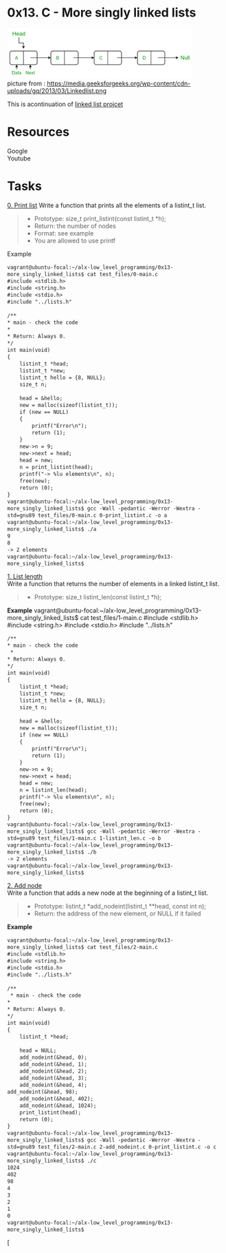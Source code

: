 # **0x13. C - More singly linked lists**

![image](./linked_list.png)<br>
picture from : https://media.geeksforgeeks.org/wp-content/cdn-uploads/gq/2013/03/Linkedlist.png

This is acontinuation of [linked list projcet](../0x12-singly_linked_lists)
 

# Resources<br>
Google<br>
Youtube<br>

# **Tasks**<br>
[0. Print list](./0-print_listint.c)
Write a function that prints all the elements of a listint_t list.<br>
> * Prototype: size_t print_listint(const listint_t *h);
> * Return: the number of nodes
> * Format: see example
> * You are allowed to use printf

Example

	vagrant@ubuntu-focal:~/alx-low_level_programming/0x13-more_singly_linked_lists$ cat test_files/0-main.c
	#include <stdlib.h>
	#include <string.h>
	#include <stdio.h>
	#include "../lists.h"
	
	/**
 	* main - check the code
 	*
 	* Return: Always 0.
 	*/
	int main(void)
	{
    	listint_t *head;
    	listint_t *new;
    	listint_t hello = {8, NULL};
    	size_t n;
	
    	head = &hello;
    	new = malloc(sizeof(listint_t));
    	if (new == NULL)
    	{
        	printf("Error\n");
        	return (1);
    	}
    	new->n = 9;
    	new->next = head;
    	head = new;
    	n = print_listint(head);
    	printf("-> %lu elements\n", n);
    	free(new);
    	return (0);
	}
	vagrant@ubuntu-focal:~/alx-low_level_programming/0x13-more_singly_linked_lists$ gcc -Wall -pedantic -Werror -Wextra -std=gnu89 test_files/0-main.c 0-print_listint.c -o a
	vagrant@ubuntu-focal:~/alx-low_level_programming/0x13-more_singly_linked_lists$ ./a
	9
	8
	-> 2 elements
	vagrant@ubuntu-focal:~/alx-low_level_programming/0x13-more_singly_linked_lists$

[1. List length](./1-listint_len.c)<br>
Write a function that returns the number of elements in a linked listint_t list.<br>
> * Prototype: size_t listint_len(const listint_t *h);


**Example**
	vagrant@ubuntu-focal:~/alx-low_level_programming/0x13-more_singly_linked_lists$ cat test_files/1-main.c
	#include <stdlib.h>
	#include <string.h>
	#include <stdio.h>
	#include "../lists.h"
	
	/**
 	* main - check the code
	 *
 	* Return: Always 0.
 	*/
	int main(void)
	{
    	listint_t *head;
    	listint_t *new;
    	listint_t hello = {8, NULL};
    	size_t n;
	
    	head = &hello;
    	new = malloc(sizeof(listint_t));
    	if (new == NULL)
    	{
        	printf("Error\n");
        	return (1);
    	}
    	new->n = 9;
    	new->next = head;
    	head = new;
    	n = listint_len(head);
    	printf("-> %lu elements\n", n);
    	free(new);
    	return (0);
	}
	vagrant@ubuntu-focal:~/alx-low_level_programming/0x13-more_singly_linked_lists$ gcc -Wall -pedantic -Werror -Wextra -std=gnu89 test_files/1-main.c 1-listint_len.c -o b
	vagrant@ubuntu-focal:~/alx-low_level_programming/0x13-more_singly_linked_lists$ ./b
	-> 2 elements
	vagrant@ubuntu-focal:~/alx-low_level_programming/0x13-more_singly_linked_lists$

[2. Add node](./2-add_nodeint.c)<br>
Write a function that adds a new node at the beginning of a listint_t list.<br>
> * Prototype: listint_t *add_nodeint(listint_t **head, const int n);
> * Return: the address of the new element, or NULL if it failed

**Example**

	vagrant@ubuntu-focal:~/alx-low_level_programming/0x13-more_singly_linked_lists$ cat test_files/2-main.c
	#include <stdlib.h>
	#include <string.h>
	#include <stdio.h>
	#include "../lists.h"
	
	/**
	 * main - check the code
 	*
 	* Return: Always 0.
 	*/
	int main(void)
	{
    	listint_t *head;
	
    	head = NULL;
    	add_nodeint(&head, 0);
    	add_nodeint(&head, 1);
    	add_nodeint(&head, 2);
    	add_nodeint(&head, 3);
    	add_nodeint(&head, 4);
   	add_nodeint(&head, 98);
    	add_nodeint(&head, 402);
    	add_nodeint(&head, 1024);
    	print_listint(head);
    	return (0);
	}
	vagrant@ubuntu-focal:~/alx-low_level_programming/0x13-more_singly_linked_lists$ gcc -Wall -pedantic -Werror -Wextra -std=gnu89 test_files/2-main.c 2-add_nodeint.c 0-print_listint.c -o c
	vagrant@ubuntu-focal:~/alx-low_level_programming/0x13-more_singly_linked_lists$ ./c
	1024
	402
	98
	4
	3
	2
	1
	0
	vagrant@ubuntu-focal:~/alx-low_level_programming/0x13-more_singly_linked_lists$

[
